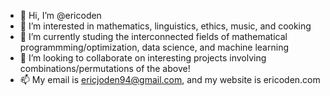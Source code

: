 - 👋 Hi, I’m @ericoden
- 👀 I’m interested in mathematics, linguistics, ethics, music, and cooking
- 🌱 I’m currently studing the interconnected fields of mathematical programmming/optimization, data science, and machine learning
- 💞️ I’m looking to collaborate on interesting projects involving combinations/permutations of the above!
- 📫 My email is ericjoden94@gmail.com, and my website is ericoden.com
